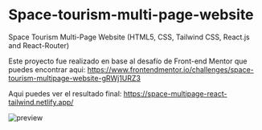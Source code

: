 # Space-tourism-multi-page-website
Space Tourism Multi-Page Website (HTML5, CSS, Tailwind CSS, React.js and React-Router)

Este proyecto fue realizado en base al desafío de Front-end Mentor que puedes encontrar aqui:
https://www.frontendmentor.io/challenges/space-tourism-multipage-website-gRWj1URZ3

Aqui puedes ver el resultado final:
https://space-multipage-react-tailwind.netlify.app/

![preview](https://github.com/VickyAzola/Space-tourism-multi-page-website/assets/116470398/57ca47f5-8467-4114-b343-a772e7405458)

